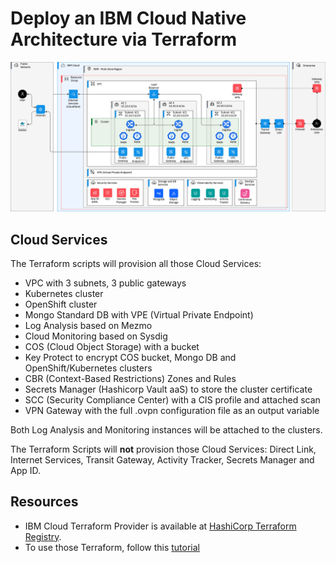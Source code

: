 # Deploy an IBM Cloud Native Architecture via Terraform

![IBM Cloud Native Architecture](https://raw.githubusercontent.com/lionelmace/ibm-cloud-native/main/ibm-cloud-native.drawio.png)

## Cloud Services

The Terraform scripts will provision all those Cloud Services:

* VPC with 3 subnets, 3 public gateways
* Kubernetes cluster
* OpenShift cluster
* Mongo Standard DB with VPE (Virtual Private Endpoint)
* Log Analysis based on Mezmo
* Cloud Monitoring based on Sysdig
* COS (Cloud Object Storage) with a bucket
* Key Protect to encrypt COS bucket, Mongo DB and OpenShift/Kubernetes clusters
* CBR (Context-Based Restrictions) Zones and Rules
* Secrets Manager (Hashicorp Vault aaS) to store the cluster certificate
* SCC (Security Compliance Center) with a CIS profile and attached scan
* VPN Gateway with the full .ovpn configuration file as an output variable

Both Log Analysis and Monitoring instances will be attached to the clusters.

The Terraform Scripts will **not** provision those Cloud Services:
Direct Link, Internet Services, Transit Gateway, Activity Tracker, Secrets Manager and App ID.

## Resources

* IBM Cloud Terraform Provider is available at [HashiCorp Terraform Registry](https://registry.terraform.io/providers/IBM-Cloud/ibm).
* To use those Terraform, follow this [tutorial](https://lionelmace.github.io/iks-lab/#/05-advanced/appendix-terraform)
